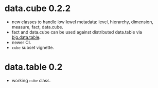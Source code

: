 # data.cube 0.2.2

* new classes to handle low lewel metadata: level, hierarchy, dimension, measure, fact, data.cube.
* fact and data.cube can be used against distributed data.table via [big.data.table](https://gitlab.com/jangorecki/big.data.table).
* newer CI.
* `cube` subset vignette.

# data.table 0.2

* working `cube` class.
